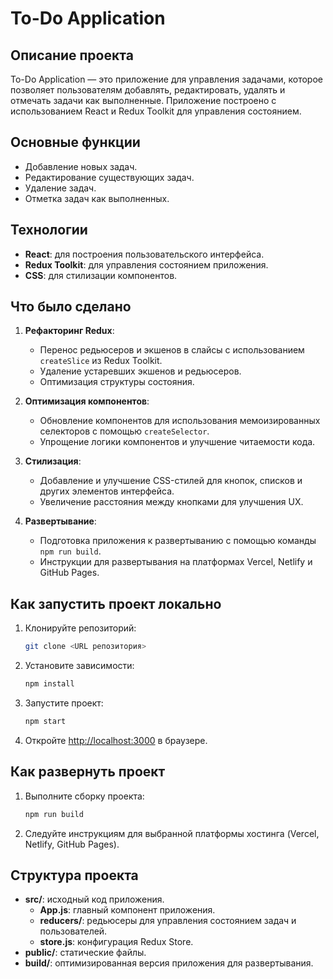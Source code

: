 # To-Do Application

## Описание проекта
To-Do Application — это приложение для управления задачами, которое позволяет пользователям добавлять, редактировать, удалять и отмечать задачи как выполненные. Приложение построено с использованием React и Redux Toolkit для управления состоянием.

## Основные функции
- Добавление новых задач.
- Редактирование существующих задач.
- Удаление задач.
- Отметка задач как выполненных.

## Технологии
- **React**: для построения пользовательского интерфейса.
- **Redux Toolkit**: для управления состоянием приложения.
- **CSS**: для стилизации компонентов.

## Что было сделано
1. **Рефакторинг Redux**:
   - Перенос редьюсеров и экшенов в слайсы с использованием `createSlice` из Redux Toolkit.
   - Удаление устаревших экшенов и редьюсеров.
   - Оптимизация структуры состояния.

2. **Оптимизация компонентов**:
   - Обновление компонентов для использования мемоизированных селекторов с помощью `createSelector`.
   - Упрощение логики компонентов и улучшение читаемости кода.

3. **Стилизация**:
   - Добавление и улучшение CSS-стилей для кнопок, списков и других элементов интерфейса.
   - Увеличение расстояния между кнопками для улучшения UX.

4. **Развертывание**:
   - Подготовка приложения к развертыванию с помощью команды `npm run build`.
   - Инструкции для развертывания на платформах Vercel, Netlify и GitHub Pages.

## Как запустить проект локально
1. Клонируйте репозиторий:
   ```bash
   git clone <URL репозитория>
   ```
2. Установите зависимости:
   ```bash
   npm install
   ```
3. Запустите проект:
   ```bash
   npm start
   ```
4. Откройте [http://localhost:3000](http://localhost:3000) в браузере.

## Как развернуть проект
1. Выполните сборку проекта:
   ```bash
   npm run build
   ```
2. Следуйте инструкциям для выбранной платформы хостинга (Vercel, Netlify, GitHub Pages).

## Структура проекта
- **src/**: исходный код приложения.
  - **App.js**: главный компонент приложения.
  - **reducers/**: редьюсеры для управления состоянием задач и пользователей.
  - **store.js**: конфигурация Redux Store.
- **public/**: статические файлы.
- **build/**: оптимизированная версия приложения для развертывания.


